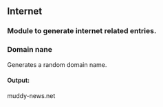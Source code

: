 ## Internet
### Module to generate internet related entries.

### Domain nane
Generates a random domain name.

#### Output:
muddy-news.net
